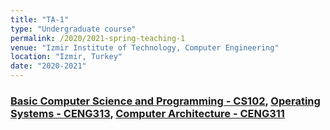 ```yaml
---
title: "TA-1"
type: "Undergraduate course"
permalink: /2020/2021-spring-teaching-1
venue: "Izmir Institute of Technology, Computer Engineering"
location: "Izmir, Turkey"
date: "2020-2021"
---
```


### [Basic Computer Science and Programming - CS102](https://chemistry.iyte.edu.tr/en/cs-102-2/), [Operating Systems - CENG313](https://ceng.iyte.edu.tr/courses/ceng-322/), [Computer Architecture - CENG311](https://ceng.iyte.edu.tr/courses/ceng-311/) 

